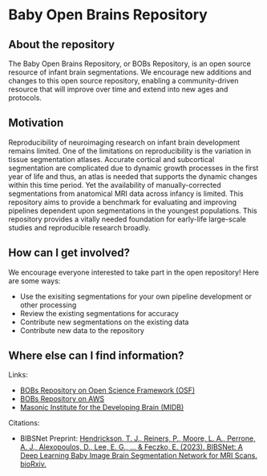 # Baby Open Brains Repository

## About the repository

The Baby Open Brains Repository, or BOBs Repository, is an open source resource of infant brain segmentations. We encourage new additions and changes to this open source repository, enabling a community-driven resource that will improve over time and extend into new ages and protocols. 

## Motivation

Reproducibility of neuroimaging research on infant brain development remains limited. One of the limitations on reproducibility is the variation in tissue segmentation atlases. Accurate cortical and subcortical segmentation are complicated due to dynamic growth processes in the first year of life and thus, an atlas is needed that supports the dynamic changes within this time period. Yet the availability of manually-corrected segmentations from anatomical MRI data across infancy is limited. This repository aims to provide a benchmark for evaluating and improving pipelines dependent upon segmentations in the youngest populations. This repository provides a vitally needed foundation for early-life large-scale studies and reproducible research broadly.

## How can I get involved?

We encourage everyone interested to take part in the open repository! Here are some ways:

* Use the exisiting segmentations for your own pipeline development or other processing
* Review the existing segmentations for accuracy
* Contribute new segmentations on the existing data
* Contribute new data to the repository

## Where else can I find information?

Links:

* [BOBs Repository on Open Science Framework (OSF)](https://osf.io/wdr78/)
* [BOBs Repository on AWS](https://registry.opendata.aws/bobsrepository/)
* [Masonic Institute for the Developing Brain (MIDB)](https://midb.umn.edu/)

Citations:

* BIBSNet Preprint: [Hendrickson, T. J., Reiners, P., Moore, L. A., Perrone, A. J., Alexopoulos, D., Lee, E. G., ... & Feczko, E. (2023). BIBSNet: A Deep Learning Baby Image Brain Segmentation Network for MRI Scans. bioRxiv.](https://www.biorxiv.org/content/10.1101/2023.03.22.533696v2)

